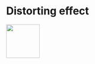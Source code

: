 # Distorting effect

<!-- [![Alt](https://media.giphy.com/media/5fkpOxtcSAt1qV12BW/giphy.gif)](https://npkeerthi.github.io/Distorting-effect/) -->
<!-- [![Alt](https://media.giphy.com/media/GGgf6fMFVH2C77AJlS/giphy.gif)](https://npkeerthi.github.io/Distorting-effect/) -->

<!-- []() -->

<a href="https://npkeerthi.github.io/Distorting-effect"><img width="90" src="https://media.giphy.com/media/GGgf6fMFVH2C77AJlS/giphy.gif" ></a>
